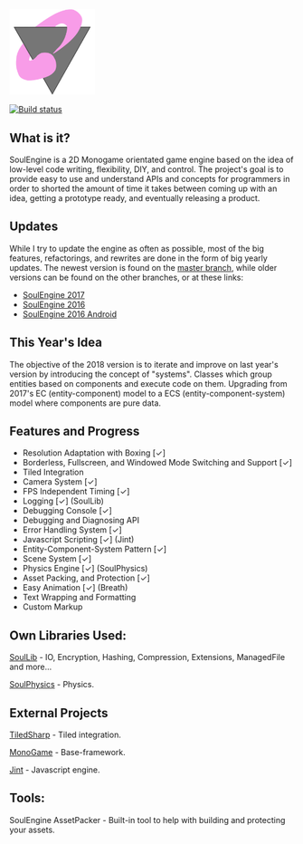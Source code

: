<img src="Resources/SoulEngine2018.png" width=30%>

[![Build status](https://ci.appveyor.com/api/projects/status/yv7u2a04tp1pgmew?svg=true)](https://ci.appveyor.com/project/Cryru/soulengine)

## What is it?

SoulEngine is a 2D Monogame orientated game engine based on the idea of low-level code writing, flexibility, DIY, and control. The project's goal is to provide easy to use and understand APIs and concepts for programmers in order to shorted the amount of time it takes between coming up with an idea, getting a prototype ready, and eventually releasing a product.

## Updates

While I try to update the engine as often as possible, most of the big features, refactorings, and rewrites are done in the form of big yearly updates. The newest version is found on the [master branch](https://github.com/Cryru/SoulEngine), while older versions can be found on the other branches, or at these links:

* [SoulEngine 2017](https://github.com/Cryru/SoulEngine/tree/2017)
* [SoulEngine 2016](https://github.com/Cryru/SoulEngine/tree/2016)
* [SoulEngine 2016 Android](https://github.com/Cryru/SoulEngine/tree/2016Android)

## This Year's Idea

The objective of the 2018 version is to iterate and improve on last year's version by introducing the concept of "systems". Classes which group entities based on components and execute code on them. Upgrading from 2017's EC (entity-component) model to a ECS (entity-component-system) model where components are pure data.

## Features and Progress

- Resolution Adaptation with Boxing [&#10003;]
- Borderless, Fullscreen, and Windowed Mode Switching and Support [&#10003;]
- Tiled Integration
- Camera System [&#10003;]
- FPS Independent Timing [&#10003;]
- Logging [&#10003;] (SoulLib)
- Debugging Console [&#10003;]
- Debugging and Diagnosing API
- Error Handling System [&#10003;]
- Javascript Scripting [&#10003;] (Jint)
- Entity-Component-System Pattern [&#10003;]
- Scene System [&#10003;]
- Physics Engine [&#10003;] (SoulPhysics)
- Asset Packing, and Protection [&#10003;]
- Easy Animation [&#10003;] (Breath)
- Text Wrapping and Formatting
- Custom Markup

## Own Libraries Used:

[SoulLib](https://github.com/Cryru/SoulLib) - IO, Encryption, Hashing, Compression, Extensions, ManagedFile and more...

[SoulPhysics](https://github.com/Cryru/SoulPhysics) - Physics.

## External Projects

[TiledSharp](https://github.com/marshallward/TiledSharp) - Tiled integration.

[MonoGame](https://github.com/MonoGame/MonoGame) - Base-framework.

[Jint](https://github.com/sebastienros/jint) - Javascript engine.

## Tools:

SoulEngine AssetPacker - Built-in tool to help with building and protecting your assets.